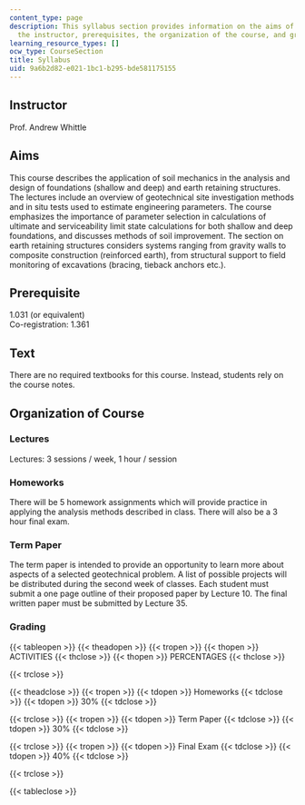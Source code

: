 ```yaml
---
content_type: page
description: This syllabus section provides information on the aims of the course,
  the instructor, prerequisites, the organization of the course, and grading.
learning_resource_types: []
ocw_type: CourseSection
title: Syllabus
uid: 9a6b2d82-e021-1bc1-b295-bde581175155
---
```


Instructor
----------

Prof. Andrew Whittle

Aims
----

This course describes the application of soil mechanics in the analysis and design of foundations (shallow and deep) and earth retaining structures. The lectures include an overview of geotechnical site investigation methods and in situ tests used to estimate engineering parameters. The course emphasizes the importance of parameter selection in calculations of ultimate and serviceability limit state calculations for both shallow and deep foundations, and discusses methods of soil improvement. The section on earth retaining structures considers systems ranging from gravity walls to composite construction (reinforced earth), from structural support to field monitoring of excavations (bracing, tieback anchors etc.).

Prerequisite
------------

1.031 (or equivalent)  
Co-registration: 1.361

Text
----

There are no required textbooks for this course. Instead, students rely on the course notes.

Organization of Course
----------------------

### Lectures

Lectures: 3 sessions / week, 1 hour / session

### Homeworks

There will be 5 homework assignments which will provide practice in applying the analysis methods described in class. There will also be a 3 hour final exam.

### Term Paper

The term paper is intended to provide an opportunity to learn more about aspects of a selected geotechnical problem. A list of possible projects will be distributed during the second week of classes. Each student must submit a one page outline of their proposed paper by Lecture 10. The final written paper must be submitted by Lecture 35.

### Grading

{{< tableopen >}}
{{< theadopen >}}
{{< tropen >}}
{{< thopen >}}
ACTIVITIES
{{< thclose >}}
{{< thopen >}}
PERCENTAGES
{{< thclose >}}

{{< trclose >}}

{{< theadclose >}}
{{< tropen >}}
{{< tdopen >}}
Homeworks
{{< tdclose >}}
{{< tdopen >}}
30%
{{< tdclose >}}

{{< trclose >}}
{{< tropen >}}
{{< tdopen >}}
Term Paper
{{< tdclose >}}
{{< tdopen >}}
30%
{{< tdclose >}}

{{< trclose >}}
{{< tropen >}}
{{< tdopen >}}
Final Exam
{{< tdclose >}}
{{< tdopen >}}
40%
{{< tdclose >}}

{{< trclose >}}

{{< tableclose >}}